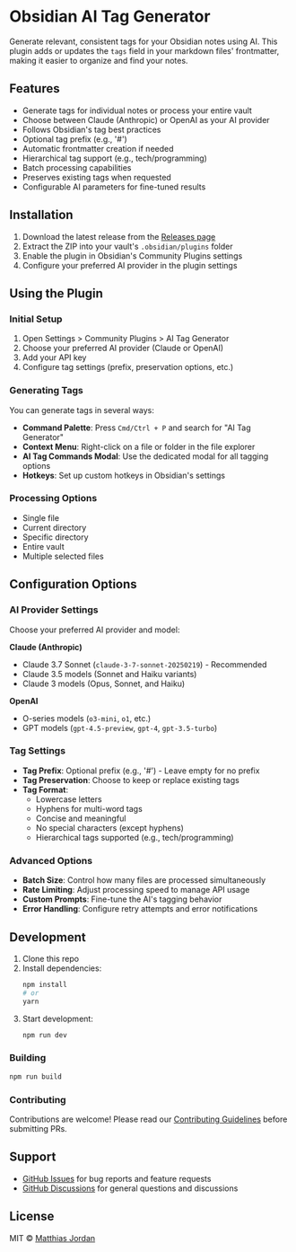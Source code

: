 # Obsidian AI Tag Generator

Generate relevant, consistent tags for your Obsidian notes using AI. This plugin adds or updates the `tags` field in your markdown files' frontmatter, making it easier to organize and find your notes.

## Features

-   Generate tags for individual notes or process your entire vault
-   Choose between Claude (Anthropic) or OpenAI as your AI provider
-   Follows Obsidian's tag best practices
-   Optional tag prefix (e.g., '#')
-   Automatic frontmatter creation if needed
-   Hierarchical tag support (e.g., tech/programming)
-   Batch processing capabilities
-   Preserves existing tags when requested
-   Configurable AI parameters for fine-tuned results

## Installation

1. Download the latest release from the [Releases page](https://github.com/iammatthias/obsidian-ai-tagger/releases)
2. Extract the ZIP into your vault's `.obsidian/plugins` folder
3. Enable the plugin in Obsidian's Community Plugins settings
4. Configure your preferred AI provider in the plugin settings

## Using the Plugin

### Initial Setup

1. Open Settings > Community Plugins > AI Tag Generator
2. Choose your preferred AI provider (Claude or OpenAI)
3. Add your API key
4. Configure tag settings (prefix, preservation options, etc.)

### Generating Tags

You can generate tags in several ways:

-   **Command Palette**: Press `Cmd/Ctrl + P` and search for "AI Tag Generator"
-   **Context Menu**: Right-click on a file or folder in the file explorer
-   **AI Tag Commands Modal**: Use the dedicated modal for all tagging options
-   **Hotkeys**: Set up custom hotkeys in Obsidian's settings

### Processing Options

-   Single file
-   Current directory
-   Specific directory
-   Entire vault
-   Multiple selected files

## Configuration Options

### AI Provider Settings

Choose your preferred AI provider and model:

**Claude (Anthropic)**

-   Claude 3.7 Sonnet (`claude-3-7-sonnet-20250219`) - Recommended
-   Claude 3.5 models (Sonnet and Haiku variants)
-   Claude 3 models (Opus, Sonnet, and Haiku)

**OpenAI**

-   O-series models (`o3-mini`, `o1`, etc.)
-   GPT models (`gpt-4.5-preview`, `gpt-4`, `gpt-3.5-turbo`)

### Tag Settings

-   **Tag Prefix**: Optional prefix (e.g., '#') - Leave empty for no prefix
-   **Tag Preservation**: Choose to keep or replace existing tags
-   **Tag Format**:
    -   Lowercase letters
    -   Hyphens for multi-word tags
    -   Concise and meaningful
    -   No special characters (except hyphens)
    -   Hierarchical tags supported (e.g., tech/programming)

### Advanced Options

-   **Batch Size**: Control how many files are processed simultaneously
-   **Rate Limiting**: Adjust processing speed to manage API usage
-   **Custom Prompts**: Fine-tune the AI's tagging behavior
-   **Error Handling**: Configure retry attempts and error notifications

## Development

1. Clone this repo
2. Install dependencies:
    ```bash
    npm install
    # or
    yarn
    ```
3. Start development:
    ```bash
    npm run dev
    ```

### Building

```bash
npm run build
```

### Contributing

Contributions are welcome! Please read our [Contributing Guidelines](CONTRIBUTING.md) before submitting PRs.

## Support

-   [GitHub Issues](https://github.com/iammatthias/obsidian-ai-tagger/issues) for bug reports and feature requests
-   [GitHub Discussions](https://github.com/iammatthias/obsidian-ai-tagger/discussions) for general questions and discussions

## License

MIT © [Matthias Jordan](https://iammatthias.com)

